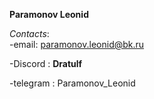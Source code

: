 
**Paramonov Leonid**

_Contacts_:\
-email: [paramonov.leonid@bk.ru](https://mail.ru/paramonov.leonid@bk.ru)

-Discord : **Dratulf**

-telegram : Paramonov_Leonid

